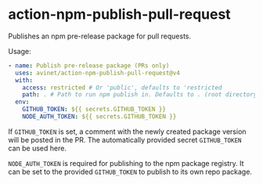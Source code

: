 # action-npm-publish-pull-request

Publishes an npm pre-release package for pull requests.

Usage:

```yaml
- name: Publish pre-release package (PRs only)
  uses: avinet/action-npm-publish-pull-request@v4
  with:
    access: restricted # Or 'public', defaults to 'restricted
    path: . # Path to run npm publish in. Defaults to . (root directory)
  env:
    GITHUB_TOKEN: ${{ secrets.GITHUB_TOKEN }}
    NODE_AUTH_TOKEN: ${{ secrets.GITHUB_TOKEN }}
```

If `GITHUB_TOKEN` is set, a comment with the newly created package version will
be posted in the PR. The automatically provided secret `GITHUB_TOKEN` can be
used here.

`NODE_AUTH_TOKEN` is required for publishing to the npm package registry. It can
be set to the provided `GITHUB_TOKEN` to publish to its own repo package.
